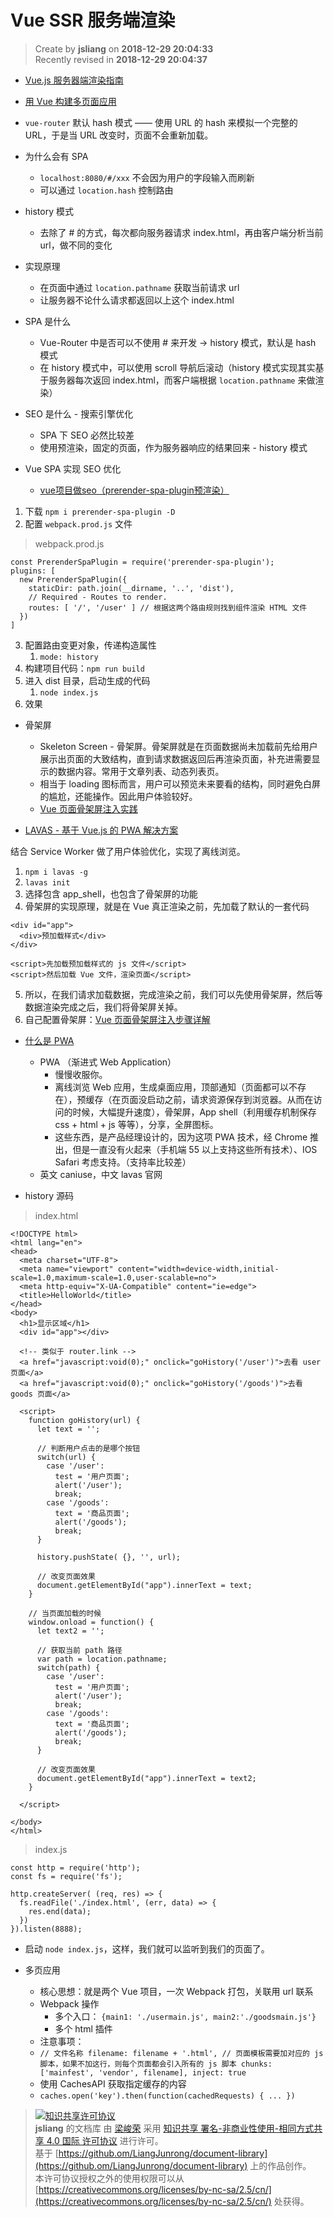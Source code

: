 Vue SSR 服务端渲染
===

> Create by **jsliang** on **2018-12-29 20:04:33**  
> Recently revised in **2018-12-29 20:04:37**

* [Vue.js 服务器端渲染指南](https://ssr.vuejs.org/zh/)
* [用 Vue 构建多页面应用](https://segmentfault.com/a/1190000011265006)

* `vue-router` 默认 hash 模式 —— 使用 URL 的 hash 来模拟一个完整的 URL，于是当 URL 改变时，页面不会重新加载。

* 为什么会有 SPA
  * `localhost:8080/#/xxx` 不会因为用户的字段输入而刷新
  * 可以通过 `location.hash` 控制路由

* history 模式
  * 去除了 # 的方式，每次都向服务器请求 index.html，再由客户端分析当前 url，做不同的变化

* 实现原理
  * 在页面中通过 `location.pathname` 获取当前请求 url
  * 让服务器不论什么请求都返回以上这个 index.html

* SPA 是什么
  * Vue-Router 中是否可以不使用 # 来开发 -> history 模式，默认是 hash 模式
  * 在 history 模式中，可以使用 scroll 导航后滚动（history 模式实现其实基于服务器每次返回 index.html，而客户端根据 `location.pathname` 来做渲染）

* SEO 是什么 - 搜索引擎优化
  * SPA 下 SEO 必然比较差
  * 使用预渲染，固定的页面，作为服务器响应的结果回来 - history 模式


* Vue SPA 实现 SEO 优化
  * [vue项目做seo（prerender-spa-plugin预渲染）](https://blog.csdn.net/yftk765768540/article/details/81047145)

1. 下载 `npm i prerender-spa-plugin -D`
2. 配置 `webpack.prod.js` 文件

> webpack.prod.js

```
const PrerenderSpaPlugin = require('prerender-spa-plugin');
plugins: [
  new PrerenderSpaPlugin({
    staticDir: path.join(__dirname, '..', 'dist'),
    // Required - Routes to render.
    routes: [ '/', '/user' ] // 根据这两个路由规则找到组件渲染 HTML 文件
  })
]
```

3. 配置路由变更对象，传递构造属性
   1. `mode: history`
4. 构建项目代码：`npm run build`
5. 进入 dist 目录，启动生成的代码
   1. `node index.js`
6. 效果

* 骨架屏
  * Skeleton Screen - 骨架屏。骨架屏就是在页面数据尚未加载前先给用户展示出页面的大致结构，直到请求数据返回后再渲染页面，补充进需要显示的数据内容。常用于文章列表、动态列表页。
  * 相当于 loading 图标而言，用户可以预览未来要看的结构，同时避免白屏的尴尬，还能操作。因此用户体验较好。
  * [Vue 页面骨架屏注入实践](https://segmentfault.com/a/1190000014832185)

* [LAVAS - 基于 Vue.js 的 PWA 解决方案](https://lavas.baidu.com/)

结合 Service Worker 做了用户体验优化，实现了离线浏览。

1. `npm i lavas -g`
2. `lavas init`
3. 选择包含 app_shell，也包含了骨架屏的功能
4. 骨架屏的实现原理，就是在 Vue 真正渲染之前，先加载了默认的一套代码

```
<div id="app">
  <div>预加载样式</div>
</div>

<script>先加载预加载样式的 js 文件</script>
<script>然后加载 Vue 文件，渲染页面</script>
```

5. 所以，在我们请求加载数据，完成渲染之前，我们可以先使用骨架屏，然后等数据渲染完成之后，我们将骨架屏关掉。
6. 自己配置骨架屏：[Vue 页面骨架屏注入步骤详解](http://www.php.cn/js-tutorial-397329.html)

* [什么是 PWA](https://segmentfault.com/a/1190000012353473)
  * PWA （渐进式 Web Application）
    * 慢慢收服你。
    * 离线浏览 Web 应用，生成桌面应用，顶部通知（页面都可以不存在），预缓存（在页面没启动之前，请求资源保存到浏览器。从而在访问的时候，大幅提升速度），骨架屏，App shell（利用缓存机制保存 css + html + js 等等），分享，全屏图标。
    * 这些东西，是产品经理设计的，因为这项 PWA 技术，经 Chrome 推出，但是一直没有火起来（手机端 55 以上支持这些所有技术）、IOS Safari 考虑支持。（支持率比较差）
  * 英文 caniuse，中文 lavas 官网

* history 源码

> index.html

```
<!DOCTYPE html>
<html lang="en">
<head>
  <meta charset="UTF-8">
  <meta name="viewport" content="width=device-width,initial-scale=1.0,maximum-scale=1.0,user-scalable=no">
  <meta http-equiv="X-UA-Compatible" content="ie=edge">
  <title>HelloWorld</title>
</head>
<body>
  <h1>显示区域</h1>
  <div id="app"></div>

  <!-- 类似于 router.link -->
  <a href="javascript:void(0);" onclick="goHistory('/user')">去看 user 页面</a>
  <a href="javascript:void(0);" onclick="goHistory('/goods')">去看 goods 页面</a>
  
  <script>
    function goHistory(url) {
      let text = '';

      // 判断用户点击的是哪个按钮
      switch(url) {
        case '/user':
          test = '用户页面';
          alert('/user');
          break;
        case '/goods':
          text = '商品页面';
          alert('/goods');
          break;
      }

      history.pushState( {}, '', url);

      // 改变页面效果
      document.getElementById("app").innerText = text;
    }
    
    // 当页面加载的时候
    window.onload = function() {
      let text2 = '';
      
      // 获取当前 path 路径
      var path = location.pathname;
      switch(path) {
        case '/user':
          test = '用户页面';
          alert('/user');
          break;
        case '/goods':
          text = '商品页面';
          alert('/goods');
          break;
      }

      // 改变页面效果
      document.getElementById("app").innerText = text2;
    }
    
  </script>

</body>
</html>
```

> index.js

```
const http = require('http');
const fs = require('fs');

http.createServer( (req, res) => {
  fs.readFile('./index.html', (err, data) => {
    res.end(data);
  })
}).listen(8888);
```

* 启动 `node index.js`，这样，我们就可以监听到我们的页面了。

* 多页应用
  * 核心思想：就是两个 Vue 项目，一次 Webpack 打包，关联用 url 联系
  * Webpack 操作
    * 多个入口： `{main1: './usermain.js', main2:'./goodsmain.js'}`
    * 多个 html 插件
  * 注意事项：
  * `
    // 文件名称
    filename: filename + '.html',
    // 页面模板需要加对应的 js 脚本，如果不加这行，则每个页面都会引入所有的 js 脚本
    chunks: ['mainfest', 'vendor', filename],
    inject: true
  `
  * 使用 CachesAPI 获取指定缓存的内容
  * `caches.open('key').then(function(cachedRequests) { ... })`

> [![知识共享许可协议](https://i.creativecommons.org/l/by-nc-sa/4.0/88x31.png)](http://creativecommons.org/licenses/by-nc-sa/4.0/)  
> **jsliang** 的文档库</a> 由 [梁峻荣](https://github.com/LiangJunrong/document-library) 采用 [知识共享 署名-非商业性使用-相同方式共享 4.0 国际 许可协议](http://creativecommons.org/licenses/by-nc-sa/4.0/) 进行许可。  
> 基于 [https://github.om/LiangJunrong/document-library](https://github.om/LiangJunrong/document-library) 上的作品创作。  
> 本许可协议授权之外的使用权限可以从 [https://creativecommons.org/licenses/by-nc-sa/2.5/cn/](https://creativecommons.org/licenses/by-nc-sa/2.5/cn/) 处获得。